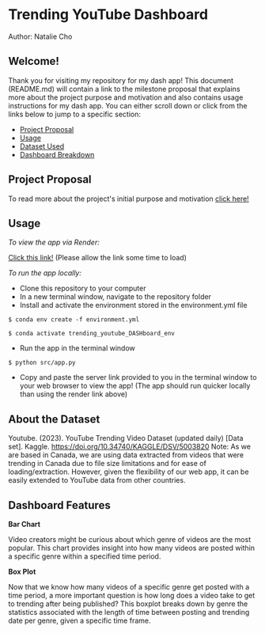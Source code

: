 # Trending YouTube Dashboard

Author: Natalie Cho

## Welcome!
Thank you for visiting my repository for my dash app! This document (README.md) will contain a link to the milestone proposal that explains more about the project purpose and motivation and also contains usage instructions for my dash app. You can either scroll down or click from the links below to jump to a specific section:

* [Project Proposal](#project-proposal)
* [Usage](#usage)
* [Dataset Used](#about-the-dataset)
* [Dashboard Breakdown](#dashboard-features)



## Project Proposal 
To read more about the project's initial purpose and motivation [click here!](https://github.com/UBC-MDS/trending_youtube_viz_R/blob/main/reports/proposal.md)

## Usage
*To view the app via Render:*

[Click this link!](https://trending-youtube-dashboard.onrender.com/)
(Please allow the link some time to load)

*To run the app locally:*
- Clone this repository to your computer
- In a new terminal window, navigate to the repository folder
- Install and activate the environment stored in the environment.yml file 
```
$ conda env create -f environment.yml
```
```
$ conda activate trending_youtube_DASHboard_env
```
- Run the app in the terminal window
```
$ python src/app.py
```
- Copy and paste the server link provided to you in the terminal window to your web browser to view the app! (The app should run quicker locally than using the render link above)

## About the Dataset

Youtube. (2023). YouTube Trending Video Dataset (updated daily) [Data set]. Kaggle. https://doi.org/10.34740/KAGGLE/DSV/5003820 Note: As we are based in Canada, we are using data extracted from videos that were trending in Canada due to file size limitations and for ease of loading/extraction. However, given the flexibility of our web app, it can be easily extended to YouTube data from other countries.

## Dashboard Features

**Bar Chart**

Video creators might be curious about which genre of videos are the most popular. This chart provides insight into how many videos are posted within a specific genre within a specified time period.

**Box Plot**

Now that we know how many videos of a specific genre get posted with a time period, a more important question is how long does a video take to get to trending after being published? This boxplot breaks down by genre the statistics associated with the length of time between posting and trending date per genre, given a specific time frame.
